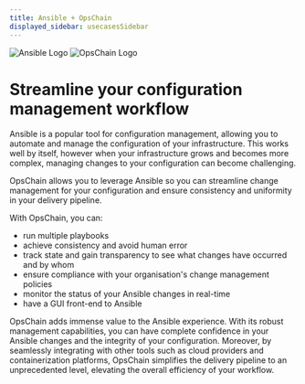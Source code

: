 ```yaml
---
title: Ansible + OpsChain
displayed_sidebar: usecasesSidebar
---
```


![Ansible Logo](/img/ansible-logo.png)  ![OpsChain Logo](/img/opschain-ring-small.png)

# Streamline your configuration management workflow

Ansible is a popular tool for configuration management, allowing you to automate and manage the configuration of your infrastructure. This works well by itself, however when your infrastructure grows and becomes more complex, managing changes to your configuration can become challenging.

OpsChain allows you to leverage Ansible so you can streamline change management for your configuration and ensure consistency and uniformity in your delivery pipeline.

With OpsChain, you can:

- run multiple playbooks
- achieve consistency and avoid human error
- track state and gain transparency to see what changes have occurred and by whom
- ensure compliance with your organisation's change management policies
- monitor the status of your Ansible changes in real-time
- have a GUI front-end to Ansible

OpsChain adds immense value to the Ansible experience. With its robust management capabilities, you can have complete confidence in your Ansible changes and the integrity of your configuration. Moreover, by seamlessly integrating with other tools such as cloud providers and containerization platforms, OpsChain simplifies the delivery pipeline to an unprecedented level, elevating the overall efficiency of your workflow.
